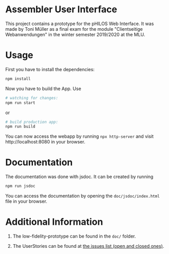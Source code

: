 # Assembler User Interface
This project contains a prototype for the pHILOS Web Interface. It was made by Toni Müller as a final exam for the module "Clientseitige Webanwendungen" in the winter semester 2019/2020 at the MLU.

# Usage
First you have to install the dependencies:  
```sh
npm install
```

Now you have to build the App. Use   
```sh
# watching for changes:
npm run start
```
or
```sh
# build production app:
npm run build
```

You can now access the webapp by running `npx http-server` and visit http://localhost:8080 in your browser.


# Documentation
The documentation was done with jsdoc. It can be created by running
```sh
npm run jsdoc
```
You can access the documentation by opening the `doc/jsdoc/index.html` file in your browser.


# Additional Information
1. The low-fidelity-prototype can be found in the `doc/` folder.

2. The UserStories can be found at [the issues list (open and closed ones)](https://gitlab.informatik.uni-halle.de/ajwxf/assembler-user-interface/issues?scope=all&utf8=%E2%9C%93&state=all).

